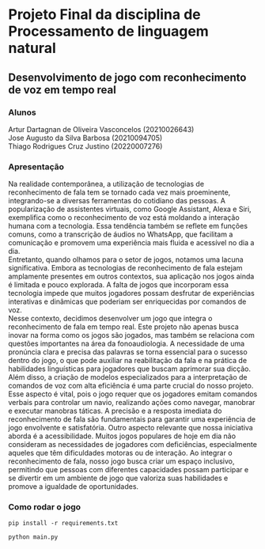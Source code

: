 # Projeto Final da disciplina de Processamento de linguagem natural
## Desenvolvimento de jogo com reconhecimento de voz em tempo real
### Alunos
Artur Dartagnan de Oliveira Vasconcelos (20210026643)  
Jose Augusto da Silva Barbosa (20210094705)  
Thiago Rodrigues Cruz Justino (20220007276)
### Apresentação 
Na realidade contemporânea, a utilização de tecnologias de reconhecimento de fala tem se tornado cada vez mais proeminente, integrando-se a diversas ferramentas do cotidiano das pessoas. A popularização de assistentes virtuais, como Google Assistant, Alexa e Siri, exemplifica como o reconhecimento de voz está moldando a interação humana com a tecnologia. Essa tendência também se reflete em funções comuns, como a transcrição de áudios no WhatsApp, que facilitam a comunicação e promovem uma experiência mais fluida e acessível no dia a dia.  
Entretanto, quando olhamos para o setor de jogos, notamos uma lacuna significativa. Embora as tecnologias de reconhecimento de fala estejam amplamente presentes em outros contextos, sua aplicação nos jogos ainda é limitada e pouco explorada. A falta de jogos que incorporam essa tecnologia impede que muitos jogadores possam desfrutar de experiências interativas e dinâmicas que poderiam ser enriquecidas por comandos de voz.   
Nesse contexto, decidimos desenvolver um jogo que integra o reconhecimento de fala em tempo real. Este projeto não apenas busca inovar na forma como os jogos são jogados, mas também se relaciona com questões importantes na área da fonoaudiologia. A necessidade de uma pronúncia clara e precisa das palavras se torna essencial para o sucesso dentro do jogo, o que pode auxiliar na reabilitação da fala e na prática de habilidades linguísticas para jogadores que buscam aprimorar sua dicção.  
Além disso, a criação de modelos especializados para a interpretação de comandos de voz com alta eficiência é uma parte crucial do nosso projeto. Esse aspecto é vital, pois o jogo requer que os jogadores emitam comandos verbais para controlar um navio, realizando ações como navegar, manobrar e executar manobras táticas. A precisão e a resposta imediata do reconhecimento de fala são fundamentais para garantir uma experiência de jogo envolvente e satisfatória.
Outro aspecto relevante que nossa iniciativa aborda é a acessibilidade. Muitos jogos populares de hoje em dia não consideram as necessidades de jogadores com deficiências, especialmente aqueles que têm dificuldades motoras ou de interação. Ao integrar o reconhecimento de fala, nosso jogo busca criar um espaço inclusivo, permitindo que pessoas com diferentes capacidades possam participar e se divertir em um ambiente de jogo que valoriza suas habilidades e promove a igualdade de oportunidades.
### Como rodar o jogo
```
pip install -r requirements.txt
```
```
python main.py
```


